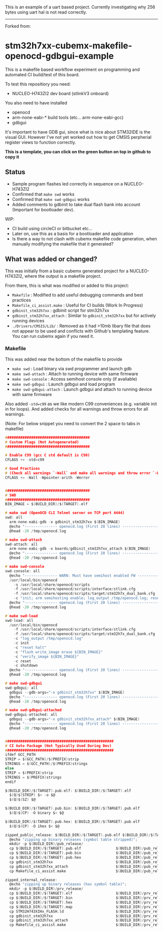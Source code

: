 This is an example of a uart based project. Currently investigating why 256 bytes using uart hal is not read correctly.


--------------

Forked from:

# stm32h7xx-cubemx-makefile-openocd-gdbgui-example

This is a makefile based workflow experiment on programming and automated CI build/test of this board.

To test this repositiory you need:
* NUCLEO-H743ZI2 dev board (stlinkV3 onboard)

You also need to have installed
* openocd
* arm-none-eabi-* build tools (etc... arm-none-eabi-gcc)
* gdbgui

It's important to have GDB gui, since what is nice about STM32IDE is the visual GUI. However I've not yet worked out how to get CMSIS perpherial register views to function correctly.

**This is a template, you can click on the green button on top in github to copy it**

## Status

* Sample program flashes led correctly in sequence on a NUCLEO-H743ZI2
* Confirmed that `make swd` works
* Confirmed that `make swd-gdbgui` works
* Added comments to gdbinit to take dual flash bank into account (Important for bootloader dev).

WIP:

* CI build using circleCI or bitbucket etc...
* Later on, use this as a basis for a bootloader and application
* Is there a way to not clash with cubemx makefile code generation, when manually modifying the makefile that it generated?

## What was added or changed?

This was initially from a basic cubemx generated project for a NUCLEO-H743ZI2, where the output is a makefile project.

From there, this is what was modified or added to this project:

* `Makefile`                  : Modified to add useful debugging commands and best practices
* `Makefile_ci_assist.make`   : Useful for CI builds (Work In Progress)
* `gdbinit_stm32h7xx`         : gdbinit script for stm32h7xx
* `gdbinit_stm32h7xx_attach`  : Similar to `gdbinit_stm32h7xx` but for actively running devices
* `./Drivers/CMSIS/Lib/`      : Removed as it had >10mb libary file that does not appear to be used and conflicts with Github's templating feature. You can run cubemx again if you need it.

### Makefile

This was added near the bottom of the makefile to provide

* `make swd`                : Load binary via swd programmer and launch gdb
* `make swd-attach`         : Attach to running device with same firmware
* `make swd-console`        : Access semihost console only (if avaliable)
* `make swd-gdbgui`         : Launch gdbgui and load program
* `make swd-gdbgui-attach`  : Launch gdbgui and attach to running device with same firmware

Also added `-std=c99` as we like modern C99 conveniences (e.g. variable init in for loops).
And added checks for all warnings and throw errors for all warnings.

(Note: For below snippet you need to convert the 2 space to tabs in makefile)

```.c
#######################################
# Custom Flags (Not Autogenerated)
#######################################

# Enable C99 (gcc C std default is C90)
CFLAGS += -std=c99

# Good Practices
# (Check all warnings `-Wall` and make all warnings and throw error `-Werror` )
CFLAGS += -Wall -Wpointer-arith -Werror


#######################################
# SWD
#######################################
BIN_IMAGE = $(BUILD_DIR)/$(TARGET).elf

# make swd (OpenOCD CLI Telnet server on TCP port 4444)
swd: all
  arm-none-eabi-gdb -x gdbinit_stm32h7xx $(BIN_IMAGE)
  @echo "--------------- openocd.log (First 20 lines) ---------------------"
  @head -20 /tmp/openocd.log

# make swd-attach
swd-attach: all
  arm-none-eabi-gdb -x boards/gdbinit_stm32h7xx_attach $(BIN_IMAGE)
  @echo "--------------- openocd.log (First 20 lines) ---------------------"
  @head -20 /tmp/openocd.log

# make swd-console
swd-console: all
  @echo "--------------- WARN: Must have semihost enabled FW ------------------"
  /usr/local/bin/openocd                                                       \
    -s /usr/local/share/openocd/scripts                                        \
    -f /usr/local/share/openocd/scripts/interface/stlink.cfg                   \
    -f /usr/local/share/openocd/scripts/target/stm32h7x_dual_bank.cfg          \
    -c "init; arm semihosting enable; log_output /tmp/openocd.log; reset run;"
  @echo "--------------- openocd.log (First 20 lines) ---------------------"
  @head -20 /tmp/openocd.log

# make swd-load
swd-load: all
  /usr/local/bin/openocd                                                       \
    -f /usr/local/share/openocd/scripts/interface/stlink.cfg                   \
    -f /usr/local/share/openocd/scripts/target/stm32h7x_dual_bank.cfg          \
    -c "log_output /tmp/openocd.log"                                           \
    -c init                                                                    \
    -c "reset halt"                                                            \
    -c "flash write_image erase ${BIN_IMAGE}"                                  \
    -c "verify_image ${BIN_IMAGE}"                                             \
    -c reset                                                                   \
    -c shutdown
  @echo "--------------- openocd.log (First 20 lines) ---------------------"
  @head -20 /tmp/openocd.log

# make swd-gdbgui
swd-gdbgui: all
  gdbgui --gdb-args="-x gdbinit_stm32h7xx" $(BIN_IMAGE)
  @echo "--------------- openocd.log (First 20 lines) ---------------------"
  @head -20 /tmp/openocd.log

# make swd-gdbgui-attached
swd-gdbgui-attached: all
  gdbgui --gdb-args="-x gdbinit_stm32h7xx_attach" $(BIN_IMAGE)
  @echo "--------------- openocd.log (First 20 lines) ---------------------"
  @head -20 /tmp/openocd.log


##################################################
# CI Auto Package (Not Typically Used During Dev)
##################################################
ifdef GCC_PATH
STRIP = $(GCC_PATH)/$(PREFIX)strip
STRINGS = $(GCC_PATH)/$(PREFIX)strings
else
STRIP = $(PREFIX)strip
STRINGS = $(PREFIX)strings
endif

$(BUILD_DIR)/$(TARGET).pub.elf: $(BUILD_DIR)/$(TARGET).elf
  $(Q)$(STRIP) $< -o $@
  $(Q)$(SZ) $@

$(BUILD_DIR)/$(TARGET).pub.bin: $(BUILD_DIR)/$(TARGET).pub.elf
  $(Q)$(CP) -O binary $< $@

$(BUILD_DIR)/$(TARGET).pub.hex: $(BUILD_DIR)/$(TARGET).pub.elf
  $(Q)$(CP) -O ihex $< $@

zipped_public_release: $(BUILD_DIR)/$(TARGET).pub.elf $(BUILD_DIR)/$(TARGET).pub.hex $(BUILD_DIR)/$(TARGET).pub.bin
  @echo "zipping up binary releases (symbol table stripped)";
  mkdir -p $(BUILD_DIR)/pub_release/
  cp $(BUILD_DIR)/$(TARGET).pub.elf                $(BUILD_DIR)/pub_release/
  cp $(BUILD_DIR)/$(TARGET).pub.bin                $(BUILD_DIR)/pub_release/
  cp $(BUILD_DIR)/$(TARGET).pub.hex                $(BUILD_DIR)/pub_release/
  cp gdbinit_stm32h7xx                             $(BUILD_DIR)/pub_release/gdbinit_stm32h7xx
  cp gdbinit_stm32h7xx_attach                      $(BUILD_DIR)/pub_release/gdbinit_stm32h7xx_attach
  cp Makefile_ci_assist.make                       $(BUILD_DIR)/pub_release/Makefile

zipped_internal_release:
  @echo "zipping up binary releases (has symbol table)";
  mkdir -p $(BUILD_DIR)/prv_release/
  cp $(BUILD_DIR)/$(TARGET).elf                    $(BUILD_DIR)/prv_release/
  cp $(BUILD_DIR)/$(TARGET).bin                    $(BUILD_DIR)/prv_release/
  cp $(BUILD_DIR)/$(TARGET).hex                    $(BUILD_DIR)/prv_release/
  cp $(BUILD_DIR)/$(TARGET).map                    $(BUILD_DIR)/prv_release/
  cp STM32H743XIHx_FLASH.ld                        $(BUILD_DIR)/prv_release/
  cp gdbinit_stm32h7xx                             $(BUILD_DIR)/prv_release/gdbinit_stm32h7xx
  cp gdbinit_stm32h7xx_attach                      $(BUILD_DIR)/prv_release/gdbinit_stm32h7xx_attach
  cp Makefile_ci_assist.make                       $(BUILD_DIR)/prv_release/Makefile
```